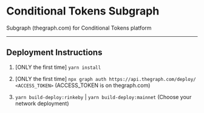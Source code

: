 # Conditional Tokens Subgraph

Subgraph (thegraph.com) for Conditional Tokens platform

---

## Deployment Instructions

1. [ONLY the first time] `yarn install`

2. [ONLY the first time] `npx graph auth https://api.thegraph.com/deploy/ <ACCESS_TOKEN>` (ACCESS_TOKEN is on thegraph.com)

3. `yarn build-deploy:rinkeby` | `yarn build-deploy:mainnet` (Choose your network deployment)

